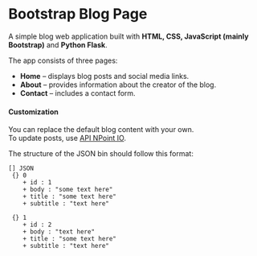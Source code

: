 # Bootstrap Blog Page  

A simple blog web application built with **HTML, CSS, JavaScript (mainly Bootstrap)** and **Python Flask**.  

The app consists of three pages:  
- **Home** – displays blog posts and social media links.  
- **About** – provides information about the creator of the blog.  
- **Contact** – includes a contact form.  

#### Customization  
You can replace the default blog content with your own.  
To update posts, use [API NPoint IO](https://www.npoint.io/).  

The structure of the JSON bin should follow this format:  

```text
[] JSON
 {} 0 
    + id : 1 
    + body : "some text here" 
    + title : "some text here"
    + subtitle : "text here"
 
 {} 1 
    + id : 2 
    + body : "text here" 
    + title : "some text here"
    + subtitle : "text here"

